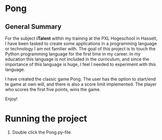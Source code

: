 # Pong
 
## General Summary
For the subject **iTalent** within my training at the PXL Hogeschool in Hasselt, I have been tasked to create some applications in a programming language or technology I am not familier with. The goal of this project is to touch the Python programming language for the first time in my career. In my education this language is not included in the curriculum, and since the importance of this language is huge, I feel I needed to experiment with this language.

I have created the classic game Pong. The user has the option to start/end te game at own will, and there is also a score limit implemented. The player who scores the first five points, wins the game.

Enjoy!

# Running the project
1. Double click the Pong.py-file
